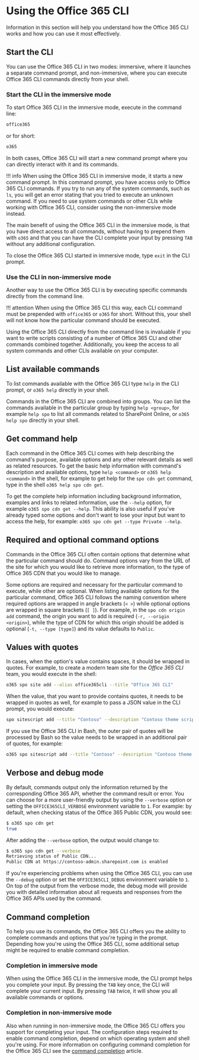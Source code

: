 # Using the Office 365 CLI

Information in this section will help you understand how the Office 365 CLI works and how you can use it most effectively.

## Start the CLI

You can use the Office 365 CLI in two modes: immersive, where it launches a separate command prompt, and non-immersive, where you can execute Office 365 CLI commands directly from your shell.

### Start the CLI in the immersive mode

To start Office 365 CLI in the immersive mode, execute in the command line:

```sh
office365
```

or for short:

```sh
o365
```

In both cases, Office 365 CLI will start a new command prompt where you can directly interact with it and its commands.

<script src="https://asciinema.org/a/158205.js" id="asciicast-158205" async></script>

!!! info
    When using the Office 365 CLI in immersive mode, it starts a new command prompt. In this command prompt, you have access only to Office 365 CLI commands. If you try to run any of the system commands, such as `ls`, you will get an error stating that you tried to execute an unknown command. If you need to use system commands or other CLIs while working with Office 365 CLI, consider using the non-immersive mode instead.

The main benefit of using the Office 365 CLI in the immersive mode, is that you have direct access to all commands, without having to prepend them with `o365` and that you can have the CLI complete your input by pressing `TAB` without any additional configuration.

To close the Office 365 CLI started in immersive mode, type `exit` in the CLI prompt.

### Use the CLI in non-immersive mode

Another way to use the Office 365 CLI is by executing specific commands directly from the command line.

<script src="https://asciinema.org/a/158207.js" id="asciicast-158207" async></script>

!!! attention
    When using the Office 365 CLI this way, each CLI command must be prepended with `office365` or `o365` for short. Without this, your shell will not know how the particular command should be executed.

Using the Office 365 CLI directly from the command line is invaluable if you want to write scripts consisting of a number of Office 365 CLI and other commands combined together. Additionally, you keep the access to all system commands and other CLIs available on your computer.

## List available commands

To list commands available with the Office 365 CLI type `help` in the CLI prompt, or `o365 help` directly in your shell.

Commands in the Office 365 CLI are combined into groups. You can list the commands available in the particular group by typing `help <group>`, for example `help spo` to list all commands related to SharePoint Online, or `o365 help spo` directly in your shell.

<script src="https://asciinema.org/a/158209.js" id="asciicast-158209" async></script>

## Get command help

Each command in the Office 365 CLI comes with help describing the command's purpose, available options and any other relevant details as well as related resources. To get the basic help information with command's description and available options, type `help <command>` or `o365 help <command>` in the shell, for example to get help for the `spo cdn get` command, type in the shell `o365 help spo cdn get`.

To get the complete help information including background information, examples and links to related information, use the `--help` option, for example `o365 spo cdn get --help`. This ability is also useful if you've already typed some options and don't want to lose your input but want to access the help, for example: `o365 spo cdn get --type Private --help`.

<script src="https://asciinema.org/a/158212.js" id="asciicast-158212" async></script>

## Required and optional command options

Commands in the Office 365 CLI often contain options that determine what the particular command should do. Command options vary from the URL of the site for which you would like to retrieve more information, to the type of Office 365 CDN that you would like to manage.

Some options are required and necessary for the particular command to execute, while other are optional. When listing available options for the particular command, Office 365 CLI follows the naming convention where required options are wrapped in angle brackets (`< >`) while optional options are wrapped in square brackets (`[ ]`). For example, in the `spo cdn origin add` command, the origin you want to add is required (`-r, --origin <origin>`), while the type of CDN for which this origin should be added is optional (`-t, --type [type]`) and its value defaults to `Public`.

## Values with quotes

In cases, when the option's value contains spaces, it should be wrapped in quotes. For example, to create a modern team site for the _Office 365 CLI_ team, you would execute in the shell:

```sh
o365 spo site add --alias office365cli --title "Office 365 CLI"
```

When the value, that you want to provide contains quotes, it needs to be wrapped in quotes as well, for example to pass a JSON value in the CLI prompt, you would execute:

```sh
spo sitescript add --title "Contoso" --description "Contoso theme script" --content '{"abc": "def"}'
```

If you use the Office 365 CLI in Bash, the outer pair of quotes will be processed by Bash so the value needs to be wrapped in an additional pair of quotes, for example:

```sh
o365 spo sitescript add --title "Contoso" --description "Contoso theme script" --content '`{"abc": "def"}`'
```

## Verbose and debug mode

By default, commands output only the information returned by the corresponding Office 365 API, whether the command result or error. You can choose for a more user-friendly output by using the `--verbose` option or setting the `OFFICE365CLI_VERBOSE` environment variable to `1`. For example: by default, when checking status of the Office 365 Public CDN, you would see:

```sh
$ o365 spo cdn get
true
```

After adding the `--verbose` option, the output would change to:

```sh
$ o365 spo cdn get --verbose
Retrieving status of Public CDN...
Public CDN at https://contoso-admin.sharepoint.com is enabled
```

If you're experiencing problems when using the Office 365 CLI, you can use the `--debug` option or set the `OFFICE365CLI_DEBUG` environment variable to `1`. On top of the output from the verbose mode, the debug mode will provide you with detailed information about all requests and responses from the Office 365 APIs used by the command.

## Command completion

To help you use its commands, the Office 365 CLI offers you the ability to complete commands and options that you're typing in the prompt. Depending how you're using the Office 365 CLI, some additional setup might be required to enable command completion.

### Completion in immersive mode

When using the Office 365 CLI in the immersive mode, the CLI prompt helps you complete your input. By pressing the `TAB` key once, the CLI will complete your current input. By pressing `TAB` twice, it will show you all available commands or options.

<script src="https://asciinema.org/a/158219.js" id="asciicast-158219" async></script>

### Completion in non-immersive mode

Also when running in non-immersive mode, the Office 365 CLI offers you support for completing your input. The configuration steps required to enable command completion, depend on which operating system and shell you're using. For more information on configuring command completion for the Office 365 CLI see the [command completion](../concepts/completion.md) article.